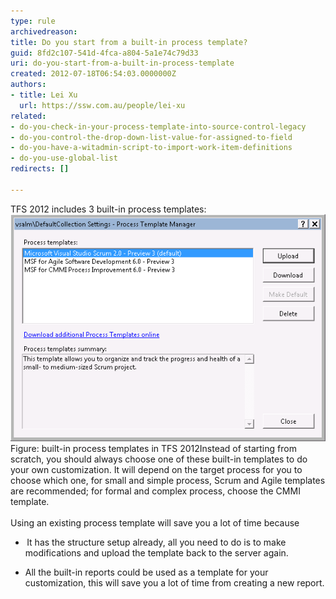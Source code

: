 ```yaml
---
type: rule
archivedreason: 
title: Do you start from a built-in process template?
guid: 8fd2c107-541d-4fca-a804-5a1e74c79d33
uri: do-you-start-from-a-built-in-process-template
created: 2012-07-18T06:54:03.0000000Z
authors:
- title: Lei Xu
  url: https://ssw.com.au/people/lei-xu
related:
- do-you-check-in-your-process-template-into-source-control-legacy
- do-you-control-the-drop-down-list-value-for-assigned-to-field
- do-you-have-a-witadmin-script-to-import-work-item-definitions
- do-you-use-global-list
redirects: []

---
```



​TFS 2012 includes 3 built-in process templates:<br>​<img class="ssw-rteStyle-ImageArea" alt="BuiltInTemplates.png" src="BuiltInTemplates.png" />​<br><span class="ssw-rteStyle-FigureNormal">Figure: built-in process templates in TFS 2​012</span>Instead of starting from scratch, you should always choose one of these built-in templates to do your own customization. It will depend on the target process for you to choose which one, for small and simple process, Scrum and Agile templates are recommended; for formal and complex process, choose the CMMI template.​
<br><excerpt class='endintro'></excerpt><br>
​Using an existing process template will save you a lot of time because<br><ul><li><span style="line-height:normal;text-indent:-18pt;font-family:'times new roman';font-size:7pt;"> </span><span style="text-indent:-18pt;">It has the structure setup already, all you need to do is to make modifications and upload the template back to the server again.  </span><span style="line-height:normal;text-indent:-18pt;font-family:'times new roman';font-size:7pt;"> </span></li>
<li><span style="text-indent:-18pt;">All the built-in reports could be used as a template for your customization, this will save you a lot of time from cr</span><span style="text-indent:-18pt;">eating a new report​.</span></li></ul>
<span style="text-indent:-18pt;"></span><div style="text-indent:0px;"><span style="text-indent:-18pt;"></span> </div>


